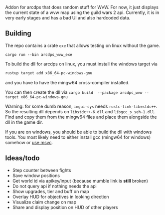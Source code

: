 Addon for arcdps that does random stuff for WvW.
For now, it just displays the current state of a wvw map using the guild wars 2 api.
Currently, it is in very early stages and has a bad UI and also hardcoded data.

## Building

The repo contains a crate `exe` that allows testing on linux without the game.

`cargo run --bin arcdps_wvw_exe`

To build the dll for arcdps on linux, you must install the windows target via

```sh
rustup target add x86_64-pc-windows-gnu
```

and you have to have the mingw64 cross-compiler installed.

You can then create the dll via
`cargo build  --package arcdps_wvw --target x86_64-pc-windows-gnu`

Warning: for some dumb reason, `imgui-sys` needs `rustc-link-lib=stdc++`.
So the resulting dll depends on `libstdc++-6.dll` and `libgcc_s_seh-1.dll`.
Find and copy them from the mingw64 files and place them alongside the dll in the game dir.

If you are on windows, you should be able to build the dll with windows tools.
You most likely need to either install gcc (mingw64 for windows) somehow or [use msvc](https://learn.microsoft.com/en-us/windows/dev-environment/rust/setup).

## Ideas/todo

* Step counter between fights
* Save window positions
* Get world id via apikey/input (because mumble link is **still** broken)
* Do not query api if nothing needs the api
* Show upgrades, tier and buff on map
* Overlay HUD for objectives in looking direction
* Visualize claim change on map
* Share and display position on HUD of other players


